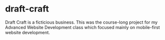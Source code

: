 # draft-craft

Draft Craft is a ficticious business.
This was the course-long project for my Advanced Website Development class which focused mainly on mobile-first website development.
